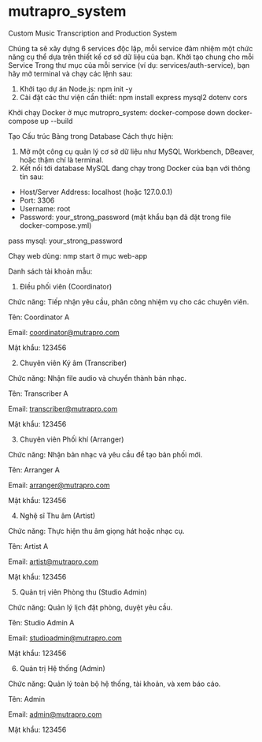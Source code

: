 # mutrapro_system
Custom Music Transcription and Production System

Chúng ta sẽ xây dựng 6 services độc lập, mỗi service đảm nhiệm một chức năng cụ thể dựa trên thiết kế cơ sở dữ liệu của bạn.
Khởi tạo chung cho mỗi Service
Trong thư mục của mỗi service (ví dụ: services/auth-service), bạn hãy mở terminal và chạy các lệnh sau:
1. Khởi tạo dự án Node.js: npm init -y
2. Cài đặt các thư viện cần thiết: npm install express mysql2 dotenv cors

Khởi chạy Docker ở mục mutropro_system:
docker-compose down
docker-compose up --build

Tạo Cấu trúc Bảng trong Database
Cách thực hiện:
1. Mở một công cụ quản lý cơ sở dữ liệu như MySQL Workbench, DBeaver, hoặc thậm chí là terminal.
2. Kết nối tới database MySQL đang chạy trong Docker của bạn với thông tin sau:
- Host/Server Address: localhost (hoặc 127.0.0.1)
- Port: 3306
- Username: root
- Password: your_strong_password (mật khẩu bạn đã đặt trong file docker-compose.yml)

pass mysql: your_strong_password

Chạy web dùng: nmp start ở mục web-app

Danh sách tài khoản mẫu:
1. Điều phối viên (Coordinator)

Chức năng: Tiếp nhận yêu cầu, phân công nhiệm vụ cho các chuyên viên.


Tên: Coordinator A

Email: coordinator@mutrapro.com

Mật khẩu: 123456

2. Chuyên viên Ký âm (Transcriber)

Chức năng: Nhận file audio và chuyển thành bản nhạc.

Tên: Transcriber A

Email: transcriber@mutrapro.com

Mật khẩu: 123456

3. Chuyên viên Phối khí (Arranger)

Chức năng: Nhận bản nhạc và yêu cầu để tạo bản phối mới.

Tên: Arranger A

Email: arranger@mutrapro.com

Mật khẩu: 123456

4. Nghệ sĩ Thu âm (Artist)

Chức năng: Thực hiện thu âm giọng hát hoặc nhạc cụ.

Tên: Artist A

Email: artist@mutrapro.com

Mật khẩu: 123456

5. Quản trị viên Phòng thu (Studio Admin)

Chức năng: Quản lý lịch đặt phòng, duyệt yêu cầu.


Tên: Studio Admin A

Email: studioadmin@mutrapro.com

Mật khẩu: 123456

6. Quản trị Hệ thống (Admin)

Chức năng: Quản lý toàn bộ hệ thống, tài khoản, và xem báo cáo.


Tên: Admin

Email: admin@mutrapro.com

Mật khẩu: 123456




